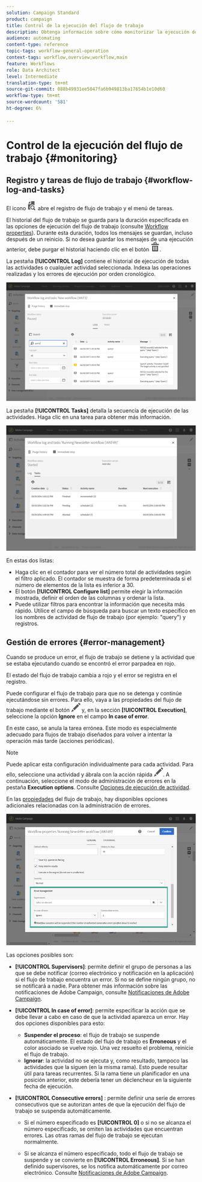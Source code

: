```yaml
---
solution: Campaign Standard
product: campaign
title: Control de la ejecución del flujo de trabajo
description: Obtenga información sobre cómo monitorizar la ejecución de un flujo de trabajo.
audience: automating
content-type: reference
topic-tags: workflow-general-operation
context-tags: workflow,overview;workflow,main
feature: Workflows
role: Data Architect
level: Intermediate
translation-type: tm+mt
source-git-commit: 088b49931ee5047fa6b949813ba17654b1e10d60
workflow-type: tm+mt
source-wordcount: '581'
ht-degree: 6%

---
```



# Control de la ejecución del flujo de trabajo {#monitoring}

## Registro y tareas de flujo de trabajo {#workflow-log-and-tasks}

El icono ![](assets/printpreview_darkgrey-24px.png) abre el registro de flujo de trabajo y el menú de tareas.

El historial del flujo de trabajo se guarda para la duración especificada en las opciones de ejecución del flujo de trabajo (consulte [Workflow properties](../../automating/using/managing-execution-options.md)). Durante esta duración, todos los mensajes se guardan, incluso después de un reinicio. Si no desea guardar los mensajes de una ejecución anterior, debe purgar el historial haciendo clic en el botón ![](assets/delete_darkgrey-24px.png).

La pestaña **[!UICONTROL Log]** contiene el historial de ejecución de todas las actividades o cualquier actividad seleccionada. Indexa las operaciones realizadas y los errores de ejecución por orden cronológico.

![](assets/wkf_execution_4.png)

La pestaña **[!UICONTROL Tasks]** detalla la secuencia de ejecución de las actividades. Haga clic en una tarea para obtener más información.

![](assets/wkf_execution_5.png)

En estas dos listas:

* Haga clic en el contador para ver el número total de actividades según el filtro aplicado. El contador se muestra de forma predeterminada si el número de elementos de la lista es inferior a 30.
* El botón **[!UICONTROL Configure list]** permite elegir la información mostrada, definir el orden de las columnas y ordenar la lista.
* Puede utilizar filtros para encontrar la información que necesita más rápido. Utilice el campo de búsqueda para buscar un texto específico en los nombres de actividad de flujo de trabajo (por ejemplo: &quot;query&quot;) y registros.

## Gestión de errores {#error-management}

Cuando se produce un error, el flujo de trabajo se detiene y la actividad que se estaba ejecutando cuando se encontró el error parpadea en rojo.

El estado del flujo de trabajo cambia a rojo y el error se registra en el registro.

Puede configurar el flujo de trabajo para que no se detenga y continúe ejecutándose sin errores. Para ello, vaya a las propiedades del flujo de trabajo mediante el botón ![](assets/edit_darkgrey-24px.png) y, en la sección **[!UICONTROL Execution]**, seleccione la opción **Ignore** en el campo **In case of error**.

En este caso, se anula la tarea errónea. Este modo es especialmente adecuado para flujos de trabajo diseñados para volver a intentar la operación más tarde (acciones periódicas).

>[!NOTE]
>
>Puede aplicar esta configuración individualmente para cada actividad. Para ello, seleccione una actividad y ábrala con la acción rápida ![](assets/edit_darkgrey-24px.png). A continuación, seleccione el modo de administración de errores en la pestaña **Execution options**. Consulte [Opciones de ejecución de actividad](../../automating/using/activity-properties.md).

En las [propiedades](../../automating/using/managing-execution-options.md) del flujo de trabajo, hay disponibles opciones adicionales relacionadas con la administración de errores.

![](assets/wkf_execution_error.png)

Las opciones posibles son:

* **[!UICONTROL Supervisors]**: permite definir el grupo de personas a las que se debe notificar (correo electrónico y notificación en la aplicación) si el flujo de trabajo encuentra un error. Si no se define ningún grupo, no se notificará a nadie. Para obtener más información sobre las notificaciones de Adobe Campaign, consulte [Notificaciones de Adobe Campaign](../../administration/using/sending-internal-notifications.md).

* **[!UICONTROL In case of error]**: permite especificar la acción que se debe llevar a cabo en caso de que la actividad aparezca un error. Hay dos opciones disponibles para esto:

   * **Suspender el proceso**: el flujo de trabajo se suspende automáticamente. El estado del flujo de trabajo es **Erroneous** y el color asociado se vuelve rojo. Una vez resuelto el problema, reinicie el flujo de trabajo.
   * **Ignorar**: la actividad no se ejecuta y, como resultado, tampoco las actividades que la siguen (en la misma rama). Esto puede resultar útil para tareas recurrentes. Si la rama tiene un planificador en una posición anterior, este debería tener un déclencheur en la siguiente fecha de ejecución.

* **[!UICONTROL Consecutive errors]** : permite definir una serie de errores consecutivos que se autorizan antes de que la ejecución del flujo de trabajo se suspenda automáticamente.

   * Si el número especificado es **[!UICONTROL 0]** o si no se alcanza el número especificado, se omiten las actividades que encuentran errores. Las otras ramas del flujo de trabajo se ejecutan normalmente.

   * Si se alcanza el número especificado, todo el flujo de trabajo se suspende y se convierte en **[!UICONTROL Erroneous]**. Si se han definido supervisores, se los notifica automáticamente por correo electrónico. Consulte [Notificaciones de Adobe Campaign](../../administration/using/sending-internal-notifications.md).
